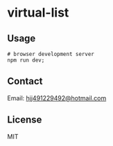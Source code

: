 # virtual-list

## Usage

```shell
# browser development server
npm run dev;
```

## Contact

Email: hjj491229492@hotmail.com

## License

MIT

